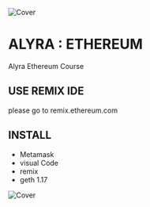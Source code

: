 ![Cover](https://kpkfzczpavanzocxzyta.supabase.co/storage/v1/object/public/alyra/readme-alyra-01-header.png)

# ALYRA : ETHEREUM
Alyra Ethereum Course

## USE REMIX IDE
please go to remix.ethereum.com

## INSTALL

- Metamask
- visual Code
- remix
- geth 1.17






![Cover](https://kpkfzczpavanzocxzyta.supabase.co/storage/v1/object/public/alyra/readme-alyra-01-footer.png)
